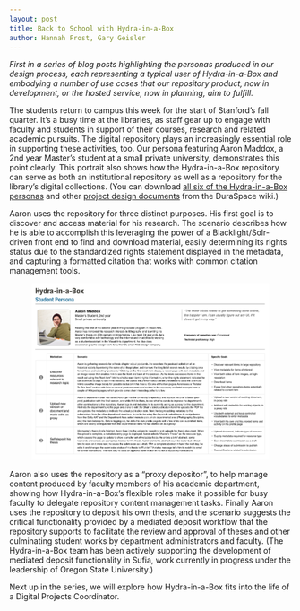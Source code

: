 ```yaml
---
layout: post
title: Back to School with Hydra-in-a-Box
author: Hannah Frost, Gary Geisler
---
```


*First in a series of blog posts highlighting the personas produced in our design process, each representing a typical user of Hydra-in-a-Box and embodying a number of use cases that our repository product, now in development, or the hosted service, now in planning, aim to fulfill.*

The students return to campus this week for the start of Stanford’s fall quarter. It’s a busy time at the libraries, as staff gear up to engage with faculty and students in support of their courses, research and related academic pursuits. The digital repository plays an increasingly essential role in supporting these activities, too. Our persona featuring Aaron Maddox, a 2nd year Master’s student at a small private university, demonstrates this point clearly. This portrait also shows how the Hydra-in-a-Box repository can serve as both an institutional repository as well as a repository for the library’s digital collections.
(You can download
<a href="https://wiki.duraspace.org/download/attachments/76841397/Hydra-in-a-Box%20Personas.pdf?version=3&modificationDate=1465782652119&api=v2">all six of the Hydra-in-a-Box personas</a>
and other
<a href="https://wiki.duraspace.org/display/hydra/Hydra-in-a-Box+Design+Documents">project design documents</a>
from the DuraSpace wiki.)

Aaron uses the repository for three distinct purposes. His first goal is to discover and access material for his research. The scenario describes how he is able to accomplish this leveraging the power of a Blacklight/Solr-driven front end to find and download material, easily determining its rights status due to the standardized rights statement displayed in the metadata, and capturing a formatted citation that works with common citation management tools.

<figure class="image fit persona">
  <img src="/images/Hydra-in-a-Box_Persona-Student.png" alt="Student Persona" />
</figure>

Aaron also uses the repository as a “proxy depositor”, to help manage content produced by faculty members of his academic department, showing how Hydra-in-a-Box’s flexible roles make it possible for busy faculty to delegate repository content management tasks. Finally Aaron uses the repository to deposit his own thesis, and the scenario suggests the critical functionality provided by a mediated deposit workflow that the repository supports to facilitate the review and approval of theses and other culminating student works by department administrators and faculty. (The Hydra-in-a-Box team has been actively supporting the development of mediated deposit functionality in Sufia, work currently in progress under the leadership of Oregon State University.)

Next up in the series, we will explore how Hydra-in-a-Box fits into the life of a Digital Projects Coordinator.
